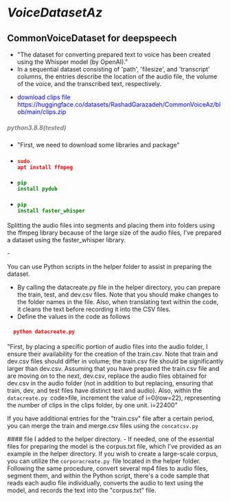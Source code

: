 # *VoiceDatasetAz*
## CommonVoiceDataset for deepspeech
- "The dataset for converting prepared text to voice has been created using the Whisper model (by OpenAI)."
- In a sequential dataset consisting of 'path', 'filesize', and 'transcript' columns, the entries describe the location of the audio file, the volume of the voice, and the transcribed text, respectively.
- <p <span style='color:blue'> download clips file https://huggingface.co/datasets/RashadGarazadeh/CommonVoiceAz/blob/main/clips.zip</span> </p>
##### <span style="color:gray">python3.8.8(tested)</span>
- "First, we need to download some libraries and package"
-  ####  <code><span style="color:red">sudo apt install ffmpeg</span></code>
-  ####  <code><span style="color:green">pip install pydub</span></code>
-  #### <code><span style="color:green">pip install faster_whisper</span></code>
<p> Splitting the audio files into segments and placing them into folders using the ffmpeg library because of the large size of the audio files, I've prepared a dataset using the faster_whisper library.</p>
- <p>You can use Python scripts in the helper folder to assist in preparing the dataset.</p>



 - By calling the datacreate.py file in the helper directory, you can prepare the train, test, and dev.csv files. Note that you should make changes to the folder names in the file. Also, when translating text within the code, it cleans the text before recording it into the CSV files.
 - Define the values in the code as follows
   
<h4 style="color: red"><code>  python datacreate.py  </code></h4>

<p>"First, by placing a specific portion of audio files into the audio folder, I ensure their availability for the creation of the train.csv. Note that train and dev.csv files should differ in volume; the train.csv file should be significantly larger than dev.csv. Assuming that you have prepared the train.csv file and are moving on to the next, dev.csv, replace the audio files obtained for dev.csv in the audio folder (not in addition to but replacing, ensuring that train, dev, and test files have distinct text and audio). Also, within the <code>datacreate.py </code>code>file, increment the value of i=0(row=22), representing the number of clips in the clips folder, by one unit. i=22400"</p>
<p> If you have additional entries for the "train.csv" file after a certain period, you can merge the train and merge.csv files using the <code>concatcsv.py </code> <p> 
 #### file I added to the helper directory.
- If needed, one of the essential files for preparing the model is the corpus.txt file, which I've provided as an example in the helper directory. If you wish to create a large-scale corpus, you can utilize the <code>corporacreate.py </code>file located in the helper folder. Following the same procedure, convert several mp4 files to audio files, segment them, and within the Python script, there's a code sample that reads each audio file individually, converts the audio to text using the model, and records the text into the "corpus.txt" file.
